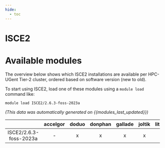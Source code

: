 ```yaml
---
hide:
  - toc
---
```


ISCE2
=====

# Available modules


The overview below shows which ISCE2 installations are available per HPC-UGent Tier-2 cluster, ordered based on software version (new to old).

To start using ISCE2, load one of these modules using a `module load` command like:

```shell
module load ISCE2/2.6.3-foss-2023a
```

*(This data was automatically generated on {{modules_last_updated}})*  

| |accelgor|doduo|donphan|gallade|joltik|litleo|shinx|
| :---: | :---: | :---: | :---: | :---: | :---: | :---: | :---: |
|ISCE2/2.6.3-foss-2023a|-|x|x|x|x|x|x|

